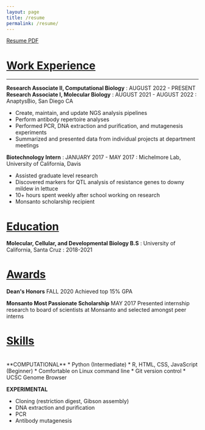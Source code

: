 ```yaml
---
layout: page
title: /resume
permalink: /resume/
---
```


[Resume PDF](https://drive.google.com/file/d/1aSyNPJ-DPnTKEHf_WivjV31--0PzeP2t/view?usp=sharing)

# <ins> Work Experience </ins> <br>
----------

**Research Associate II, Computational Biology**
:   AUGUST 2022 - PRESENT
**Research Associate I, Molecular Biology**
:   AUGUST 2021 - AUGUST 2022 
:   AnaptysBio, San Diego CA

* Create, maintain, and update NGS analysis pipelines
* Perform antibody repertoire analyses 
* Performed PCR, DNA extraction and purification, and
mutagenesis experiments 
* Summarized and presented data from individual projects at
department meetings <br>

**Biotechnology Intern**
:   JANUARY 2017 - MAY 2017
:   Michelmore Lab, University of California, Davis
* Assisted graduate level research
* Discovered markers for QTL analysis of resistance genes to 	downy mildew in lettuce
* 10+ hours spent weekly after school working on research
* Monsanto scholarship recipient


# <ins> Education </ins>

**Molecular, Cellular, and Developmental Biology B.S**
:   University of California, Santa Cruz
:   2018-2021


# <ins> Awards </ins><br>
**Dean's Honors**
FALL 2020
Achieved top 15% GPA

**Monsanto Most Passionate Scholarship**
MAY 2017
Presented internship research to
board of scientists at Monsanto
and selected amongst peer interns

# <ins> Skills </ins>
<br>
**COMPUTATIONAL**
* Python (Intermediate)
* R, HTML, CSS, JavaScript (Beginner)
* Comfortable on Linux command line
* Git version control
* UCSC Genome Browser

**EXPERIMENTAL**
* Cloning (restriction digest, Gibson assembly)
* DNA extraction and purification
* PCR
* Antibody mutagenesis

